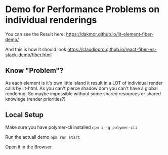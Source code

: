 # Demo for Performance Problems on individual renderings

You can see the Result here:
https://dakmor.github.io/lit-element-fiber-demo/

And this is how it should look
https://claudiopro.github.io/react-fiber-vs-stack-demo/fiber.html

## Know "Problem"?
As each element is it's own little island it result in a LOT of individual render calls by lit-html.
As you can't pierce shadow dom you can't have a global rendering.
So maybe impossible without some shared resources or shared knowlege (render priorities?)


## Local Setup

Make sure you have polymer-cli installed
`npm i -g polymer-cli`

Run the actuall demo
`npm run start`

Open it in the Browser